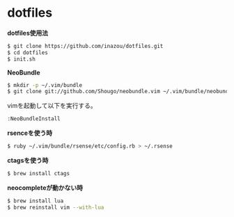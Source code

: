 # dotfiles

**dotfiles使用法**  
```bash
$ git clone https://github.com/inazou/dotfiles.git
$ cd dotfiles
$ init.sh
```
**NeoBundle**  
```bash
$ mkdir -p ~/.vim/bundle
$ git clone git://github.com/Shougo/neobundle.vim ~/.vim/bundle/neobundle.vim
```
vimを起動して以下を実行する。
```bash
:NeoBundleInstall
```
**rsenceを使う時**
```bash
$ ruby ~/.vim/bundle/rsense/etc/config.rb > ~/.rsense
```
**ctagsを使う時**
```bash
$ brew install ctags
```
**neocompleteが動かない時**
```bash
$ brew install lua
$ brew reinstall vim --with-lua
```

